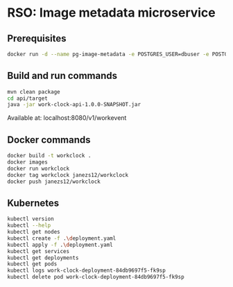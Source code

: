 # RSO: Image metadata microservice

## Prerequisites

```bash
docker run -d --name pg-image-metadata -e POSTGRES_USER=dbuser -e POSTGRES_PASSWORD=postgres -e POSTGRES_DB=image-metadata -p 5432:5432 postgres:13
```

## Build and run commands
```bash
mvn clean package
cd api/target
java -jar work-clock-api-1.0.0-SNAPSHOT.jar
```
Available at: localhost:8080/v1/workevent

## Docker commands
```bash
docker build -t workclock .   
docker images
docker run workclock    
docker tag workclock janezs12/workclock   
docker push janezs12/workclock
```

## Kubernetes
```bash
kubectl version
kubectl --help
kubectl get nodes
kubectl create -f .\deployment.yaml 
kubectl apply -f .\deployment.yaml 
kubectl get services 
kubectl get deployments
kubectl get pods
kubectl logs work-clock-deployment-84db9697f5-fk9sp
kubectl delete pod work-clock-deployment-84db9697f5-fk9sp
```
